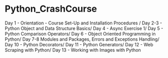 # Python_CrashCourse
Day 1 - Orientation - Course Set-Up and Installation Procedures /
Day 2-3 - Python Object and Data Structure Basics/
Day 4 - Async Exercise 1/
Day 5 - Python Comparison Operators/
Day 6 - Object Oriented Programming in Python/
Day 7-8 Modules and Packages, Errors and Exceptions Handling/
Day 10 - Python Decorators/
Day 11 - Python Generators/
Day 12 - Web Scraping with Python/
Day 13 - Working with Images with Python
